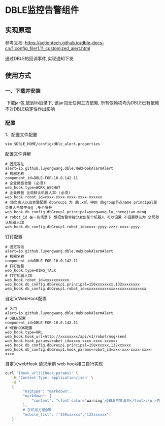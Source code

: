 # DBLE监控告警组件

## 实现原理

参考文档: https://actiontech.github.io/dble-docs-cn/1.config_file/1.11_customized_alert.html

通过DBLE的回调事件,实现通知下发

## 使用方式

### 一、下载并安装

​	下载jar包,放到lib目录下, 该jar包无任何三方依赖, 所有依赖项均为DBLE已有依赖 不对DBLE稳定性作出影响

### 配置

1、配置文件配置

```shell
vim $DBLE_HOME/config/dble_alert.properties
```

配置文件详解

```properties
# 固定写法
alert=io.github.luyongwang.dble.WebHookAlarmAlert
# 机器名称
component_id=DBLE-FOR-10.0.142.11
# 企业微信告警 (必须)
web_hook.type=WORK_WECHAT
# 企业微信 全局默认机器人ID (必须)
web_hook.robot_id=xxxx-xxxx-xxxx-xxxx-xxxxxx
# db负责人以及告警配置 dbGroup1 为 db.xml 中的 dbgroup节点name principal是负责人告警中会@ ,多个隔开
web_hook.db_config.dbGroup1.principal=yongwang.lu,chengjian.meng
# robot_id 在一些场景下 想把告警单独分发到某个机器人 可以设置 不设置默认为 全局默认机器人ID
web_hook.db_config.dbGroup1.robot_id=xxxx-yyyy-zzzz-xxxx-yyyy

```

钉钉配置

```properties
# 固定写法
alert=io.github.luyongwang.dble.WebHookAlarmAlert
# 机器名称
component_id=DBLE-FOR-10.0.142.11
# 钉钉告警
web_hook.type=DING_TALK
# 钉钉机器人ID
web_hook.robot_id=xxxxxxxxxxx
web_hook.db_config.dbGroup1.principal=150xxxxxxxx,132xxxxxxxx
web_hook.db_config.dbGroup1.robot_id=xxxxxxxxxxxxxxxxxxxxxxxxxxx
```



自定义WebHook配置

```properties
# 入口
alert=io.github.luyongwang.dble.WebHookAlarmAlert
# DBLE配置
component_id=DBLE-FOR-10.0.142.11
# WEBHOOK配置
web_hook.type=URL
web_hook.hook_url=http://xxxxxxxx/api/v1/robot/msg/send
web_hook.hook_params=robot_id=xxxx-xxxx-xxxx-xxxxxx
web_hook.db_config.dbGroup1.principal=150xxxxxx,132xxxxxx
web_hook.db_config.dbGroup1.hook_params=robot_id=xxx-xxx-xxxx-xxxx-xxxx

```

自定义webHook 请求示例 web hook接口自行实现
``` bash
curl '{hook_url}?{hook_params}' \
   -H 'Content-Type: application/json' \
   -d '
   {
        "msgtype": "markdown",
        "markdown": {
            "content": "<font color='warning'>DBLE告警消息</font>:\n >告警代码:DBLE_HEARTBEAT_FAIL\n >告警解释:心跳后端节点失败\n >告警级别:WARN\n >告警节点:xxx\n >告警时间:2020-10-15 21:48:11\n >告警详情:|dbInstance:dbGroup1-instanceM1|"
        },
        # 手机号方便@等
        "mobile_list": ["150xxxxxx","132xxxxxx"]
   }'
```

